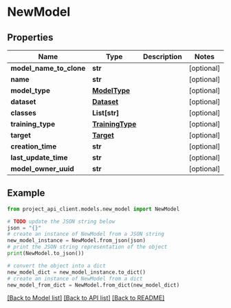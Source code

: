 # NewModel


## Properties

Name | Type | Description | Notes
------------ | ------------- | ------------- | -------------
**model_name_to_clone** | **str** |  | [optional] 
**name** | **str** |  | [optional] 
**model_type** | [**ModelType**](ModelType.md) |  | [optional] 
**dataset** | [**Dataset**](Dataset.md) |  | [optional] 
**classes** | **List[str]** |  | [optional] 
**training_type** | [**TrainingType**](TrainingType.md) |  | [optional] 
**target** | [**Target**](Target.md) |  | [optional] 
**creation_time** | **str** |  | [optional] 
**last_update_time** | **str** |  | [optional] 
**model_owner_uuid** | **str** |  | [optional] 

## Example

```python
from project_api_client.models.new_model import NewModel

# TODO update the JSON string below
json = "{}"
# create an instance of NewModel from a JSON string
new_model_instance = NewModel.from_json(json)
# print the JSON string representation of the object
print(NewModel.to_json())

# convert the object into a dict
new_model_dict = new_model_instance.to_dict()
# create an instance of NewModel from a dict
new_model_from_dict = NewModel.from_dict(new_model_dict)
```
[[Back to Model list]](../README.md#documentation-for-models) [[Back to API list]](../README.md#documentation-for-api-endpoints) [[Back to README]](../README.md)


